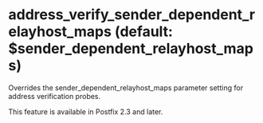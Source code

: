 # address_verify_sender_dependent_relayhost_maps (default: $sender_dependent_relayhost_maps)

Overrides the sender\_dependent\_relayhost\_maps parameter setting for address
verification probes.




This feature is available in Postfix 2.3 and later.



